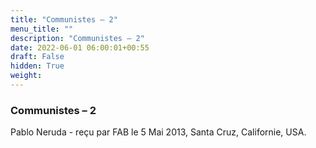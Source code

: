 ```yaml
---
title: "Communistes – 2"
menu_title: ""
description: "Communistes – 2"
date: 2022-06-01 06:00:01+00:55
draft: False
hidden: True
weight:
---
```

### Communistes – 2

Pablo Neruda - reçu par FAB le 5 Mai 2013, Santa Cruz, Californie, USA.



